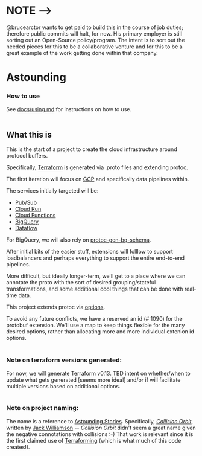 # NOTE -->
@brucearctor wants to get paid to build this in the course of job duties; therefore public commits will halt, for now.  His primary employer is still sorting out an Open-Source policy/program.  The intent is to sort out the needed pieces for this to be a collaborative venture and for this to be a great example of the work getting done within that company.     


# Astounding

### How to use
See [docs/using.md](docs/using.md) for instructions on how to use.
<br>
<br>
## What this is
This is the start of a project to create the cloud infrastructure around protocol buffers.  

Specifically, [Terraform](https://www.terraform.io/) is generated via .proto files and extending protoc.  

The first iteration will focus on [GCP](https://cloud.google.com/) and specifically data pipelines within.  

The services initially targeted will be:
* [Pub/Sub](https://cloud.google.com/pubsub)
* [Cloud Run](https://cloud.google.com/run)
* [Cloud Functions](https://cloud.google.com/functions)
* [BigQuery](https://cloud.google.com/bigquery)
* [Dataflow](https://cloud.google.com/dataflow)

For BigQuery, we will also rely on [protoc-gen-bq-schema](https://github.com/GoogleCloudPlatform/protoc-gen-bq-schema).

After initial bits of the easier stuff, extensions will folllow to support loadbalancers and perhaps everything to support the entire end-to-end pipelines.  

More difficult, but ideally longer-term, we'll get to a place where we can annotate the proto with the sort of desired grouping/stateful transformations, and some additional cool things that can be done with real-time data.  

This project extends protoc via [options](https://developers.google.com/protocol-buffers/docs/proto3#options).  

To avoid any future conflicts, we have a reserved an id (# 1090) for the protobuf extension.  We'll use a map to keep things flexible for the many desired options, rather than allocating more and more individual extenion id options.  
<br>
### Note on terraform versions generated:
For now, we will generate Terraform v0.13.  TBD intent on whether/when to update what gets generated [seems more ideal]  and/or if will facilitate multiple versions based on additional options.  
<br>
### Note on project naming: 
The name is a reference to [Astounding Stories](https://en.wikipedia.org/wiki/Analog_Science_Fiction_and_Fact).   Specifically, [*Collision Orbit*](https://en.wikipedia.org/wiki/Collision_Orbit), written by [Jack Williamson](https://en.wikipedia.org/wiki/Jack_Williamson) -- *Collision Orbit* didn't seem a great name given the negative connotations with collisions :-) That work is relevant since it is the first claimed use of [Terraforming](https://en.wikipedia.org/wiki/Terraforming) (which is what much of this code creates!).
<br>
<br>
